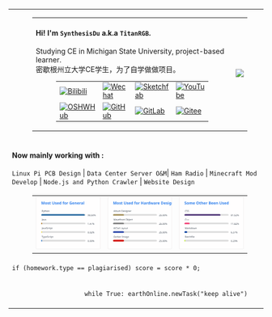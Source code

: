 <table>
<tbody width="30%">
    <tr>
        <td>
            <figure>
                <table>
                    <tr>
                        <td>
                            <h4>Hi! I'm <code>SynthesisDu</code> a.k.a <code>TitanRGB</code>.</h4>
                            <p>Studying CE in Michigan State University, project-based
                                learner.</br>密歇根州立大学CE学生，为了自学做做项目。</p>
                            <figure>
                                <table>
                                    <tr>
                                        <td><a href='https://space.bilibili.com/62596542'><img
                                                    src="https://img.shields.io/badge/-泰坦RGB-fb7299?style=flat&amp;logo=Bilibili&amp;logoColor=white"
                                                    referrerpolicy="no-referrer" alt="Bilibili"></a>
                                        </td>
                                        <td><a
                                                href='https://mp.weixin.qq.com/mp/profile_ext?action=home&amp;__biz=MzIxODQ0NzQ1OQ==&amp;scene=124&amp;uin=&amp;key=&amp;devicetype=Windows+10+x64&amp;version=63010043&amp;lang=zh_CN&amp;a8scene=7&amp;fontgear=2'><img
                                                    src="https://img.shields.io/badge/-SynthesisDu-green?style=flat&amp;logo=Wechat&amp;logoColor=white"
                                                    referrerpolicy="no-referrer" alt="Wechat"></a></td>
                                        <td><a href='https://sketchfab.com/SynthesisDu'><img
                                                    src="https://img.shields.io/badge/-SynthesisDu-1CAAD9?style=flat&amp;logo=Sketchfab&amp;logoColor=white"
                                                    referrerpolicy="no-referrer" alt="Sketchfab"></a>
                                        </td>
                                        <td><a href='https://www.youtube.com/channel/UC81J1wPu1f1Dm3R8yWnrDqw'><img
                                                    src="https://img.shields.io/badge/-SynRGB-FF0000?style=flat&amp;logo=YouTube&amp;logoColor=white"
                                                    referrerpolicy="no-referrer" alt="YouTube"></a></td>
                                    </tr>
                                    <tr>
                                        <td><a href='https://oshwhub.com/RGB_YES'><img
                                                    src="https://img.shields.io/badge/-RGB_YES-5588ff?style=flat&amp;logo=data:image/png;base64,iVBORw0KGgoAAAANSUhEUgAAAB4AAAAeCAYAAAA7MK6iAAAA2UlEQVRIie1W0RLDIAjD3f7/l9nTro4RCFivvd3y1oomQQXlKoyZV1VZGTZwgLjPoHGEPRqGPXUK/kM8FwiHM6bOmAvGsefGLmy/U/eR41LqJnLKPXJcJbUC7DZ8rWeJbRB1WgsCIDGalCE61XSqV1zS5J17zJCnZ2QH8SwAolJA6EUZ7HQc4k/8+8TdU13uRha3TvVKCV0ilqzTdODtcdTAbbNn4MZax2kDD0R5gAJRWzw1rV5/j/aYdV8ifCO7x6UHnDMPgi0gkYDWG61aQKKKteW+nwsReQHXpy5D9yKlhQAAAABJRU5ErkJggg==&amp;logoColor=white"
                                                    referrerpolicy="no-referrer" alt="OSHWHub"></a></td>
                                        <td><a href='https://github.com/TitanRGB'><img
                                                    src="https://img.shields.io/badge/-TitanRGB-3A3A3A?style=flat&amp;logo=GitHub&amp;logoColor=white"
                                                    referrerpolicy="no-referrer" alt="GitHub"></a></td>
                                        <td><a href='https://gitlab.com/SynthesisDu'><img
                                                    src="https://img.shields.io/badge/-SynthesisDu-FFFFFF?style=flat&amp;logo=GitLab&amp"
                                                    referrerpolicy="no-referrer" alt="GitLab"></a></td>
                                        <td><a href='https://gitee.com/ddzbxh'><img
                                                    src="https://img.shields.io/badge/-ddzbxh-C71D23?style=flat&amp;logo=Gitee&amp;logoColor=white"
                                                    referrerpolicy="no-referrer" alt="Gitee"></a></td>
                                    </tr>
                                </table>
                            </figure>
                        </td>
                        <td><img
                                src="https://github-readme-stats.vercel.app/api?username=TitanRGB&show_icons=true&include_all_commits=true" />
                        </td>
                    </tr>
                </table>
            </figure>
        </td>
    </tr>
    <tr>
        <td>
            <h4>Now mainly working with :</h4><code>Linux Pi PCB Design</code> |
            <code>Data Center Server O&amp;M</code>| <code>Ham Radio</code> | <code>Minecraft Mod Develop</code>
            | <code>Node.js and Python Crawler</code> | <code>Website Design</code>
        </td>
    </tr>
    <tr>
        <td>
            <figure>
                <table>
                    <tr>
                        <td>
                            <!-- https://github-readme-stats.vercel.app/api/top-langs/?username=TitanRGB&langs_count=4&hide=HTML,CSS,Roff,TeX,Jupyter%20Notebook,Fortran,Cython,Batchfile,Makefile --><img
                                src="./svg/Most Used for General.svg" />
                        </td>
                        <td>
                            <!-- https://github-readme-stats.vercel.app/api/top-langs/?username=TitanRGB&langs_count=4&hide=C%2B%2B,Java,Python,JavaScript,Typescript,HTML,CSS,Roff,TeX,Jupyter%20Notebook,Fortran,Cython,Batchfile,Makefile --><img
                                src="./svg/Most Used for Hardware Design.svg" />
                        </td>
                        <td>
                            <!-- https://github-readme-stats.vercel.app/api/top-langs/?username=TitanRGB&langs_count=4&hide=Altium%20Designer,Wavefront%20Object,KiCad%20Layout,Gerber%20Image,Java,Python,JavaScript,Typescript,TeX,Roff,Jupyter%20Notebook,Fortran,Cython,HTML,Makefile --><img
                                src="./svg/Some Other Been Used.svg" />
                        </td>
                    </tr>
                </table>
            </figure>
        </td>
    </tr>
    <tr>
        <td><code class='language-java' lang='java'>if (homework.type == plagiarised) score = score * 0;
                </code>
            <br />
            <code class='language-python' width="60%" lang='python'>
                    while True: earthOnline.newTask("keep alive")
                </code>
        </td>
    </tr>
</tbody>
</table>